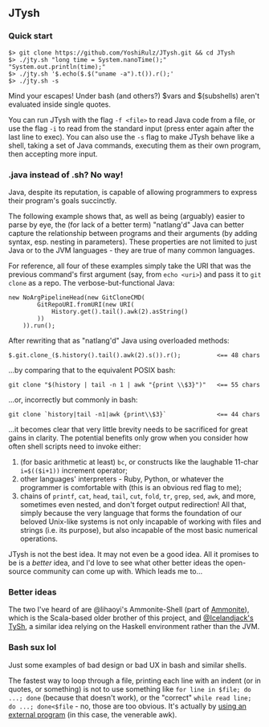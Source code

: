 ## JTysh

### Quick start
```
$> git clone https://github.com/YoshiRulz/JTysh.git && cd JTysh
$> ./jty.sh "long time = System.nanoTime();" "System.out.println(time);"
$> ./jty.sh '$.echo($.$("uname -a").t()).r();'
$> ./jty.sh -s
```
Mind your escapes! Under bash (and others?) $vars and $(subshells) aren't evaluated inside single quotes.

You can run JTysh with the flag `-f <file>` to read Java code from a file, or use the flag `-i` to read from the standard input (press enter again after the last line to exec). You can also use the `-s` flag to make JTysh behave like a shell, taking a set of Java commands, executing them as their own program, then accepting more input.

### .java instead of .sh? No way!
Java, despite its reputation, is capable of allowing programmers to express their program's goals succinctly.

The following example shows that, as well as being (arguably) easier to parse by eye, the (for lack of a better term) "natlang'd" Java can better capture the relationship between programs and their arguments (by adding syntax, esp. nesting in parameters).
These properties are not limited to just Java or to the JVM languages - they are true of many common languages.

For reference, all four of these examples simply take the URI that was the previous command's first argument (say, from `echo <uri>`) and pass it to `git clone` as a repo. The verbose-but-functional Java:
```
new NoArgPipelineHead(new GitCloneCMD(
		GitRepoURI.fromURI(new URI(
			History.get().tail().awk(2).asString()
		))
	)).run();
```
After rewriting that as "natlang'd" Java using overloaded methods:
```
$.git.clone_($.history().tail().awk(2).s()).r();          <== 48 chars
```
...by comparing that to the equivalent POSIX bash:
```
git clone "$(history | tail -n 1 | awk "{print \\$3}")"   <== 55 chars
```
...or, incorrectly but commonly in bash:
```
git clone `history|tail -n1|awk {print\\$3}`              <== 44 chars
```
...it becomes clear that very little brevity needs to be sacrificed for great gains in clarity.
The potential benefits only grow when you consider how often shell scripts need to invoke either:
1. (for basic arithmetic at least) `bc`, or constructs like the laughable 11-char `i=$(($i+1))` increment operator;
2. other languages' interpreters - Ruby, Python, or whatever the programmer is comfortable with (this is an obvious red flag to me);
3. chains of `printf`, `cat`, `head`, `tail`, `cut`, `fold`, `tr`, `grep`, `sed`, `awk`, and more, sometimes even nested, and don't forget output redirection!
All that, simply because the very language that forms the foundation of our beloved Unix-like systems is not only incapable of working with files and strings (i.e. its purpose), but also incapable of the most basic numerical operations.

JTysh is not the best idea. It may not even be a good idea. All it promises to be is a *better* idea, and I'd love to see what other better ideas the open-source community can come up with. Which leads me to...

### Better ideas
The two I've heard of are @lihaoyi's Ammonite-Shell (part of [Ammonite](https://github.com/lihaoyi/ammonite)), which is the Scala-based older brother of this project, and [@Icelandjack's TySh](https://github.com/Icelandjack/TySh), a similar idea relying on the Haskell environment rather than the JVM.

### Bash sux lol
Just some examples of bad design or bad UX in bash and similar shells.

The fastest way to loop through a file, printing each line with an indent (or in quotes, or something) is not to use something like `for line in $file; do ...; done` (because that doesn't work), or the "correct" `while read line; do ...; done<$file` - no, those are too obvious. It's actually by [using an external program](http://www.bashguru.com/2010/05/how-to-read-file-line-by-line-in-shell.html) (in this case, the venerable awk).
